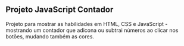 ## Projeto JavaScript Contador

Projeto para mostrar as habilidades em HTML, CSS e JavaScript - mostrando um contador que adicona ou subtrai números ao clicar nos botões, mudando também as cores. 

